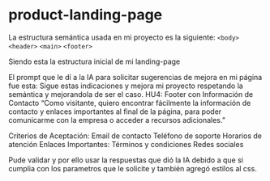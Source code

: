 # product-landing-page

La estructura semántica usada en mi proyecto es la siguiente:
`<body>`
`<header>`
`<main>`
`<footer>`

Siendo esta la estructura inicial de mi landing-page

El prompt que le dí a la IA para solicitar sugerencias de mejora en mi página fue esta:
Sigue estas indicaciones y mejora mi proyecto respetando la semántica y mejorandola de ser el caso. 
HU4: Footer con Información de Contacto “Como visitante, quiero encontrar fácilmente la información de contacto y enlaces importantes al final de la página, para poder comunicarme con la empresa o acceder a recursos adicionales.”

Criterios de Aceptación:
Email de contacto
Teléfono de soporte
Horarios de atención
Enlaces Importantes: Términos y condiciones
Redes sociales


Pude validar y por ello usar la respuestas que dió la IA debido a que si cumplia con los parametros que le solicite y también agregó estilos al css.
